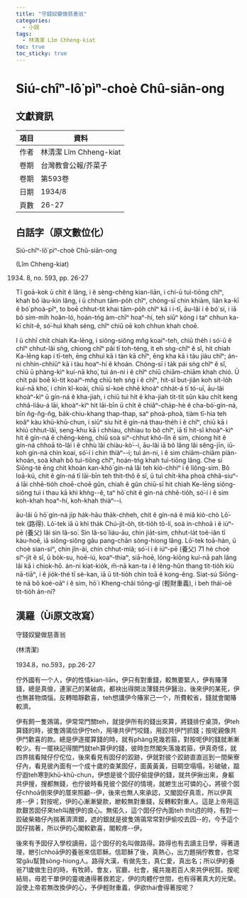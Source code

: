 ```yaml
---
title: "守錢奴變做慈善翁"
categories:
  - 小說
tags:
  - 林清潔 Lîm Chheng-kiat
toc: true
toc_sticky: true
---
```


# Siú-chîⁿ-lô͘ pìⁿ-choè Chû-siān-ong

## 文獻資訊

| 項目 | 資料 |
|---|---|
| 作者 | 林清潔 Lîm Chheng-kiat |
| 卷期 | 台灣教會公報/芥菜子 |
| 卷期 | 第593卷 |
| 日期 | 1934/8 |
| 頁數 | 26-27 |

## 白話字（原文數位化）

Siú-chîⁿ-lô͘ pìⁿ-choè Chû-siān-ong

(Lîm Chheng-kiat)

1934. 8, no. 593, pp. 26-27

Tī goā-kok ū chi̍t ê lâng, i ê sèng-chêng kian-liān, i chí-ū tuì-tiōng chîⁿ, khah bô iàu-kín lâng, i ū chhun tām-po̍h chîⁿ, chóng-sī chin khiām, liân ka-kī ê bó͘ phoà-pīⁿ, to boē chhut-tit khai tām-po̍h chîⁿ kā i i-tī, āu-lâi i ê bó͘ sí, i iā bô sím-mi̍h hoân-ló, hoán-tńg àm-chīⁿ hoaⁿ-hí, teh siūⁿ kóng i taⁿ chhun ka-kī chi̍t-ê, só͘-huì khah séng, chîⁿ chiū oē koh chhun khah choē.

I ū chhī chi̍t chiah Ka-lēng, i siông-siông mn̂g koaiⁿ-teh, chiū the̍h i só͘-ū ê chîⁿ chhut-lâi sǹg, chiong chîⁿ pâi tī toh-téng, it eh sǹg-chîⁿ ê sî, hit chiah Ka-lēng kap i tī-teh, ēng chhuì kā i tàn kā chîⁿ, ēng kha kā i tàu jiàu chîⁿ; án-ni chhin-chhiūⁿ kā i tàu hoaⁿ-hí ê khoán. Chóng-sī i ta̍k pái sǹg chîⁿ ê sî, chiū ū phàng-kìⁿ kuí-nā kho͘, tuì án-ni i ê chîⁿ chiū chiām-chiām khah chió. Ū chi̍t pái boē kì-tit koaiⁿ-mn̂g chiū teh sǹg i ê chîⁿ, hit-sî but-jiân koh sit-lo̍h kuí-nā kho͘, i chin kî-koài, chiū sì-koè chhē khoàⁿ chha̍t-á tī tó-uī, āu-lâi khoàⁿ-kìⁿ ū gín-ná ê kha-jiah, i chiū tuì hit ê kha-jiah ti̍t-ti̍t sûn kàu chi̍t keng chhâ-liâu-á lāi, khoàⁿ-kìⁿ hit lāi-bīn ū chi̍t ê chiâⁿ-cha̍p-hè ê cha-bó͘-gín-ná, bīn n̂g-n̂g-n̂g, ba̍k-chiu-khang thap-thap, saⁿ phoà-phoà, tiàm tī-hia teh koâⁿ kàu khū-khū-chun, i siūⁿ siu hit ê gín-ná thau-the̍h i ê chîⁿ, chiū kā i khiú chhut-lâi, seng-khu kā i chhiau, chhiau to bô chîⁿ, iā tī hit-sî khoàⁿ-kìⁿ hit ê gín-ná ê chêng-kéng, chiū soà siⁿ-chhut khó-lîn ê sim, chiong hit ê gín-ná chhoā tò-lâi i ê chhù lâi chiàu-kò͘--i, āu-lâi iā bô lâng lâi sêng-jīn, iū-koh gín-ná chin koai, só͘-í i chin thiàⁿ--i; tuì án-ni, i ê sim chiām-chiām piàn-khoán, soà khah bô tuì-tiōng chîⁿ, hoán-tńg khah tuì-tiōng lâng. Che si Siōng-tè ēng chit khoán kan-khó͘ gín-ná lâi teh kiò-chhiⁿ i ê liông-sim. Bô loā-kú, chit ê gín-ná tī lāi-bīn teh thit-thô ê sî, ū tuì chi̍t-kha phoà chhâ-siuⁿ-á lāi chhē-tio̍h choē-choē gûn, chiah ê gûn chiū-sī hit chiah Ke-lēng siông-siông tuì i thau kā khì khǹg--ê, taⁿ hō͘ chit ê gín-ná chhē-tio̍h, só͘-í i ê sim koh-khah hoaⁿ-hí, koh-khah thiàⁿ--i.

āu-lâi ū hō͘ gín-ná ji̍p ha̍k-hāu tha̍k-chheh, chit ê gín-ná ê miâ kiò-chò Lō͘-tek (路得). Lō͘-tek iā ū khì tha̍k Chú-ji̍t-o̍h, tit-tio̍h tō-lí, soà ín-chhoā i ê iúⁿ-pē (養父) lâi sìn Iâ-so͘. Sìn Iâ-so͘ liáu-āu, chin jia̍t-sim, chhut-la̍t toê-iân tī kàu-hoē, iā siông-siông gâu pang-chān sòng-hiong lâng. Lō͘-tek toā-hàn, ū choè sian-siⁿ, chin jîn-ài, chin chhut-miâ; só͘-í i ê iúⁿ-pē (養父) 71 hè choè siⁿ-ji̍t ê sî, ū bo̍k-su, hoē-iú, koaⁿ-thiaⁿ, siā-hoē, lóng-kiōng kuí-nā pah lâng lâi kā i chiok-hō. án-ni kiat-kio̍k, m̄-nā kan-ta i ê lêng-hûn thang tit-tio̍h kiù nā-tiāⁿ, i ê jio̍k-thé tī sè-kan, iā ū tit-tio̍h chin toā ê kong-êng. Siat-sú Siōng-tè nā bô koé-oāⁿ i ê sim, hō͘ i Kheng-châi tiōng-gī (輕財重義), i beh thái-oē tit-tio̍h án-ni?

## 漢羅（Ùi原文改寫）

守錢奴變做慈善翁

(林清潔)

1934.8，no.593，pp.26-27

佇外國有一个人，伊的性情kian-liān，伊只有對重錢，較無要緊人，伊有賰薄錢，總是真儉，連家己的某破病，都袂出得開淡薄錢共伊醫治，後來伊的某死，伊也無甚物煩惱，反轉暗靜歡喜，teh想講伊今賰家己一个，所費較省，錢就會閣賰較濟。

伊有飼一隻鵁鴒，伊常常門關teh，就提伊所有的錢出來算，將錢排佇桌頂，伊teh算錢的時，彼隻鵁鴒佮伊佇teh，用喙共伊鬥咬錢，用跤共伊鬥抓錢；按呢親像共伊鬥歡喜的款。總是伊逐擺算錢的時，就有phàng見幾若箍，對按呢伊的錢就漸漸較少。有一擺袂記得關門就teh算伊的錢，彼時忽然閣失落幾若箍，伊真奇怪，就四界揣看賊仔佇佗位，後來看見有囡仔的跤跡，伊就對彼个跤跡直直巡到一間柴寮仔內，看見彼內面有一个成十歲的查某囡仔，面黃黃黃，目睭空塌塌，衫破破，踮佇遐teh寒到khū-khū-chun，伊想是彼个囡仔偷提伊的錢，就共伊揪出來，身軀共伊搜，搜都無錢，也佇彼時看見彼个囡仔的情境，就紲生出可憐的心，將彼个囡仔chhoā倒來伊的厝來照顧--伊，後來也無人來承認，又閣囡仔真乖，所以伊真疼--伊；對按呢，伊的心漸漸變款，紲較無對重錢，反轉較對重人。這是上帝用這款艱苦囡仔來teh叫醒伊的良心。無偌久，這个囡仔佇內面teh thit迌的時，有對一跤破柴箱仔內揣著濟濟銀，遮的銀就是彼隻鵁鴒常常對伊偷咬去囥--的，今予這个囡仔揣著，所以伊的心閣較歡喜，閣較疼--伊。

後來有予囡仔入學校讀冊，這个囡仔的名叫做路得。路得也有去讀主日學，得著道理，紲引chhoā伊的養爸來信耶穌。信耶穌了後，真熱心，出力題捐佇教會，也常常gâu幫贊sòng-hiong人。路得大漢，有做先生，真仁愛，真出名；所以伊的養爸71歲做生日的時，有牧師，會友，官廳，社會，攏共幾若百人來共伊祝賀。按呢結局，毋若干單伊的靈魂通得著救若定，伊的肉體佇世間，也有得著真大的光榮。設使上帝若無改換伊的心，予伊輕財重義，伊欲thái會得著按呢？
